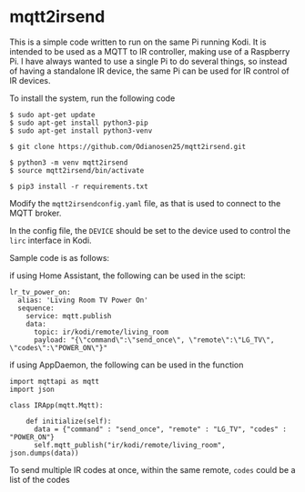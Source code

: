 # mqtt2irsend
This is a simple code written to run on the same Pi running Kodi. 
It is intended to be used as a MQTT to IR controller, making use of a Raspberry Pi.
I have always wanted to use a single Pi to do several things, so instead of having a standalone IR device, 
the same Pi can be used for IR control of IR devices.

To install the system, run the following code

```
$ sudo apt-get update
$ sudo apt-get install python3-pip
$ sudo apt-get install python3-venv

$ git clone https://github.com/Odianosen25/mqtt2irsend.git

$ python3 -m venv mqtt2irsend
$ source mqtt2irsend/bin/activate

$ pip3 install -r requirements.txt
```

Modify the `mqtt2irsendconfig.yaml` file, as that is used to connect to the MQTT broker.

In the config file, the `DEVICE` should be set to the device used to control the `lirc` interface in Kodi.

Sample code is as follows:

if using Home Assistant, the following can be used in the scipt:

```
lr_tv_power_on:
  alias: 'Living Room TV Power On'
  sequence:
    service: mqtt.publish
    data:
      topic: ir/kodi/remote/living_room
      payload: "{\"command\":\"send_once\", \"remote\":\"LG_TV\", \"codes\":\"POWER_ON\"}"
```

if using AppDaemon, the following can be used in the function

```
import mqttapi as mqtt
import json

class IRApp(mqtt.Mqtt):
 
    def initialize(self):
      data = {"command" : "send_once", "remote" : "LG_TV", "codes" : "POWER_ON"}
      self.mqtt_publish("ir/kodi/remote/living_room", json.dumps(data))
```

To send multiple IR codes at once, within the same remote, `codes` could be a list of the codes
